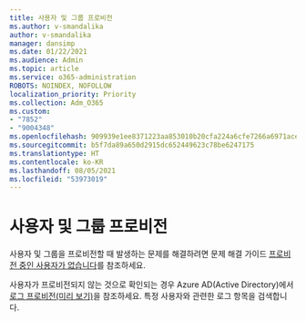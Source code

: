 ```yaml
---
title: 사용자 및 그룹 프로비전
ms.author: v-smandalika
author: v-smandalika
manager: dansimp
ms.date: 01/22/2021
ms.audience: Admin
ms.topic: article
ms.service: o365-administration
ROBOTS: NOINDEX, NOFOLLOW
localization_priority: Priority
ms.collection: Adm_O365
ms.custom:
- "7852"
- "9004348"
ms.openlocfilehash: 909939e1ee8371223aa853010b20cfa224a6cfe7266a6971ace10aceadb74e7e
ms.sourcegitcommit: b5f7da89a650d2915dc652449623c78be6247175
ms.translationtype: HT
ms.contentlocale: ko-KR
ms.lasthandoff: 08/05/2021
ms.locfileid: "53973019"
---
```

# <a name="provisioning-users-and-groups"></a>사용자 및 그룹 프로비전

사용자 및 그룹을 프로비전할 때 발생하는 문제를 해결하려면 문제 해결 가이드 [프로비전 중인 사용자가 없습니다](https://docs.microsoft.com/azure/active-directory/app-provisioning/application-provisioning-config-problem-no-users-provisioned)를 참조하세요.

사용자가 프로비전되지 않는 것으로 확인되는 경우 Azure AD(Active Directory)에서 [로그 프로비전(미리 보기)](https://docs.microsoft.com/azure/active-directory/reports-monitoring/concept-provisioning-logs)을 참조하세요. 특정 사용자와 관련한 로그 항목을 검색합니다.

